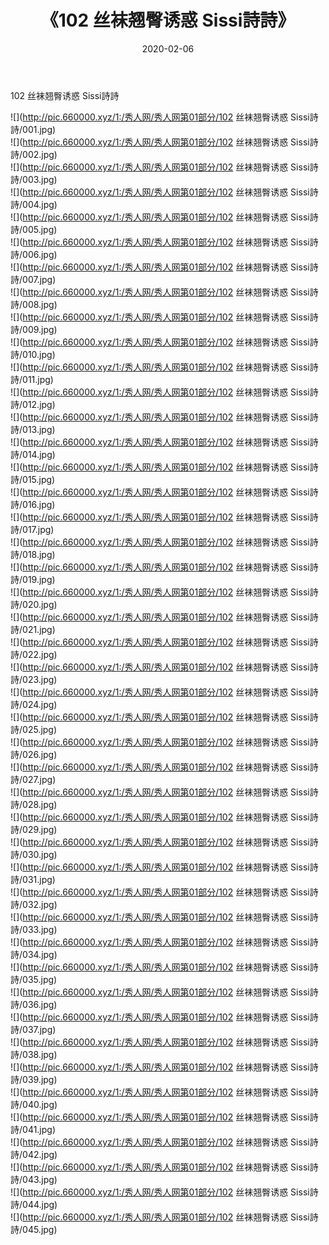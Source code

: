 ﻿---
layout: post
title:  《102 丝袜翘臀诱惑 Sissi詩詩》
date:   2020-02-06
img: http://pic.660000.xyz/1:/秀人网/秀人网第01部分/102 丝袜翘臀诱惑 Sissi詩詩/000.jpg
categories: [美女, 清纯, 唯美]
---

102 丝袜翘臀诱惑 Sissi詩詩

  ![](http://pic.660000.xyz/1:/秀人网/秀人网第01部分/102 丝袜翘臀诱惑 Sissi詩詩/001.jpg) <br> ![](http://pic.660000.xyz/1:/秀人网/秀人网第01部分/102 丝袜翘臀诱惑 Sissi詩詩/002.jpg) <br> ![](http://pic.660000.xyz/1:/秀人网/秀人网第01部分/102 丝袜翘臀诱惑 Sissi詩詩/003.jpg) <br> ![](http://pic.660000.xyz/1:/秀人网/秀人网第01部分/102 丝袜翘臀诱惑 Sissi詩詩/004.jpg) <br> ![](http://pic.660000.xyz/1:/秀人网/秀人网第01部分/102 丝袜翘臀诱惑 Sissi詩詩/005.jpg) <br> ![](http://pic.660000.xyz/1:/秀人网/秀人网第01部分/102 丝袜翘臀诱惑 Sissi詩詩/006.jpg) <br> ![](http://pic.660000.xyz/1:/秀人网/秀人网第01部分/102 丝袜翘臀诱惑 Sissi詩詩/007.jpg) <br> ![](http://pic.660000.xyz/1:/秀人网/秀人网第01部分/102 丝袜翘臀诱惑 Sissi詩詩/008.jpg) <br> ![](http://pic.660000.xyz/1:/秀人网/秀人网第01部分/102 丝袜翘臀诱惑 Sissi詩詩/009.jpg) <br> ![](http://pic.660000.xyz/1:/秀人网/秀人网第01部分/102 丝袜翘臀诱惑 Sissi詩詩/010.jpg) <br> ![](http://pic.660000.xyz/1:/秀人网/秀人网第01部分/102 丝袜翘臀诱惑 Sissi詩詩/011.jpg) <br> ![](http://pic.660000.xyz/1:/秀人网/秀人网第01部分/102 丝袜翘臀诱惑 Sissi詩詩/012.jpg) <br> ![](http://pic.660000.xyz/1:/秀人网/秀人网第01部分/102 丝袜翘臀诱惑 Sissi詩詩/013.jpg) <br> ![](http://pic.660000.xyz/1:/秀人网/秀人网第01部分/102 丝袜翘臀诱惑 Sissi詩詩/014.jpg) <br> ![](http://pic.660000.xyz/1:/秀人网/秀人网第01部分/102 丝袜翘臀诱惑 Sissi詩詩/015.jpg) <br> ![](http://pic.660000.xyz/1:/秀人网/秀人网第01部分/102 丝袜翘臀诱惑 Sissi詩詩/016.jpg) <br> ![](http://pic.660000.xyz/1:/秀人网/秀人网第01部分/102 丝袜翘臀诱惑 Sissi詩詩/017.jpg) <br> ![](http://pic.660000.xyz/1:/秀人网/秀人网第01部分/102 丝袜翘臀诱惑 Sissi詩詩/018.jpg) <br> ![](http://pic.660000.xyz/1:/秀人网/秀人网第01部分/102 丝袜翘臀诱惑 Sissi詩詩/019.jpg) <br> ![](http://pic.660000.xyz/1:/秀人网/秀人网第01部分/102 丝袜翘臀诱惑 Sissi詩詩/020.jpg) <br> ![](http://pic.660000.xyz/1:/秀人网/秀人网第01部分/102 丝袜翘臀诱惑 Sissi詩詩/021.jpg) <br> ![](http://pic.660000.xyz/1:/秀人网/秀人网第01部分/102 丝袜翘臀诱惑 Sissi詩詩/022.jpg) <br> ![](http://pic.660000.xyz/1:/秀人网/秀人网第01部分/102 丝袜翘臀诱惑 Sissi詩詩/023.jpg) <br> ![](http://pic.660000.xyz/1:/秀人网/秀人网第01部分/102 丝袜翘臀诱惑 Sissi詩詩/024.jpg) <br> ![](http://pic.660000.xyz/1:/秀人网/秀人网第01部分/102 丝袜翘臀诱惑 Sissi詩詩/025.jpg) <br> ![](http://pic.660000.xyz/1:/秀人网/秀人网第01部分/102 丝袜翘臀诱惑 Sissi詩詩/026.jpg) <br> ![](http://pic.660000.xyz/1:/秀人网/秀人网第01部分/102 丝袜翘臀诱惑 Sissi詩詩/027.jpg) <br> ![](http://pic.660000.xyz/1:/秀人网/秀人网第01部分/102 丝袜翘臀诱惑 Sissi詩詩/028.jpg) <br> ![](http://pic.660000.xyz/1:/秀人网/秀人网第01部分/102 丝袜翘臀诱惑 Sissi詩詩/029.jpg) <br> ![](http://pic.660000.xyz/1:/秀人网/秀人网第01部分/102 丝袜翘臀诱惑 Sissi詩詩/030.jpg) <br> ![](http://pic.660000.xyz/1:/秀人网/秀人网第01部分/102 丝袜翘臀诱惑 Sissi詩詩/031.jpg) <br> ![](http://pic.660000.xyz/1:/秀人网/秀人网第01部分/102 丝袜翘臀诱惑 Sissi詩詩/032.jpg) <br> ![](http://pic.660000.xyz/1:/秀人网/秀人网第01部分/102 丝袜翘臀诱惑 Sissi詩詩/033.jpg) <br> ![](http://pic.660000.xyz/1:/秀人网/秀人网第01部分/102 丝袜翘臀诱惑 Sissi詩詩/034.jpg) <br> ![](http://pic.660000.xyz/1:/秀人网/秀人网第01部分/102 丝袜翘臀诱惑 Sissi詩詩/035.jpg) <br> ![](http://pic.660000.xyz/1:/秀人网/秀人网第01部分/102 丝袜翘臀诱惑 Sissi詩詩/036.jpg) <br> ![](http://pic.660000.xyz/1:/秀人网/秀人网第01部分/102 丝袜翘臀诱惑 Sissi詩詩/037.jpg) <br> ![](http://pic.660000.xyz/1:/秀人网/秀人网第01部分/102 丝袜翘臀诱惑 Sissi詩詩/038.jpg) <br> ![](http://pic.660000.xyz/1:/秀人网/秀人网第01部分/102 丝袜翘臀诱惑 Sissi詩詩/039.jpg) <br> ![](http://pic.660000.xyz/1:/秀人网/秀人网第01部分/102 丝袜翘臀诱惑 Sissi詩詩/040.jpg) <br> ![](http://pic.660000.xyz/1:/秀人网/秀人网第01部分/102 丝袜翘臀诱惑 Sissi詩詩/041.jpg) <br> ![](http://pic.660000.xyz/1:/秀人网/秀人网第01部分/102 丝袜翘臀诱惑 Sissi詩詩/042.jpg) <br> ![](http://pic.660000.xyz/1:/秀人网/秀人网第01部分/102 丝袜翘臀诱惑 Sissi詩詩/043.jpg) <br> ![](http://pic.660000.xyz/1:/秀人网/秀人网第01部分/102 丝袜翘臀诱惑 Sissi詩詩/044.jpg) <br> ![](http://pic.660000.xyz/1:/秀人网/秀人网第01部分/102 丝袜翘臀诱惑 Sissi詩詩/045.jpg) <br>